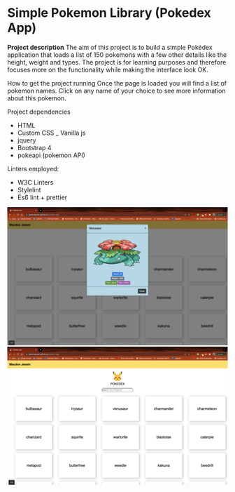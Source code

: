 # Simple Pokemon Library (Pokedex App)

**Project description**
The aim of this project is to build a simple Pokédex application that loads a list of  150 pokemons with a few other details like the height, weight and types.
The project is for learning purposes and therefore focuses more on the functionality while making the interface look OK.

How to get the project running
Once the page is loaded you will find a list of pokemon names. Click on any name of your choice to see more information about this pokemon.

Project dependencies
- HTML
- Custom CSS
_ Vanilla js
- jquery
- Bootstrap 4
- pokeapi (pokemon API)

Linters employed:
- W3C Linters
- Stylelint
- Es6 lint + prettier


![This is an image of the App user interface](img/app-ui-1.png)
![This is an image of the App user interface](img/app-ui-2.png)
